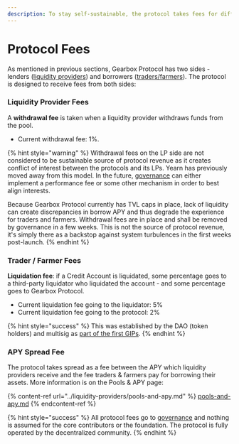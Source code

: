 ```yaml
---
description: To stay self-sustainable, the protocol takes fees for different operations.
---
```


# Protocol Fees

As mentioned in previous sections, Gearbox Protocol has two sides - lenders ([liquidity providers](../liquidity-providers/pools-and-apy.md)) and borrowers ([traders/farmers](broken-reference)). The protocol is designed to receive fees from both sides:

### **Liquidity Provider Fees**

A **withdrawal fee** is taken when a liquidity provider withdraws funds from the pool.&#x20;

* Current withdrawal fee: 1%.

{% hint style="warning" %}
Withdrawal fees on the LP side are not considered to be sustainable source of protocol revenue as it creates conflict of interest between the protocols and its LPs. Yearn has previously moved away from this model. In the future, [governance](../governance/setup/) can either implement a performance fee or some other mechanism in order to best align interests.&#x20;

Because Gearbox Protocol currently has TVL caps in place, lack of liquidity can create discrepancies in borrow APY and thus degrade the experience for traders and farmers. Withdrawal fees are in place and shall be removed by governance in a few weeks. This is not the source of protocol revenue, it's simply there as a backstop against system turbulences in the first weeks post-launch.
{% endhint %}

### **Trader / Farmer Fees**

**Liquidation fee**: if a Credit Account is liquidated, some percentage goes to a third-party liquidator who liquidated the account - and some percentage goes to Gearbox Protocol.

* Current liquidation fee going to the liquidator: 5%
* Current liquidation fee going to the protocol: 2%

{% hint style="success" %}
This was established by the DAO (token holders) and multisig as [part of the first GIPs](https://gov.gearbox.fi/t/gip-1-proposal-to-add-pools/347).
{% endhint %}

### APY Spread Fee

The protocol takes spread as a fee between the APY which liquidity providers receive and the fee traders & farmers pay for borrowing their assets. More information is on the Pools & APY page:

{% content-ref url="../liquidity-providers/pools-and-apy.md" %}
[pools-and-apy.md](../liquidity-providers/pools-and-apy.md)
{% endcontent-ref %}

{% hint style="success" %}
All protocol fees go to [governance](../governance/setup/) and nothing is assumed for the core contributors or the foundation. The protocol is fully operated by the decentralized community.
{% endhint %}
